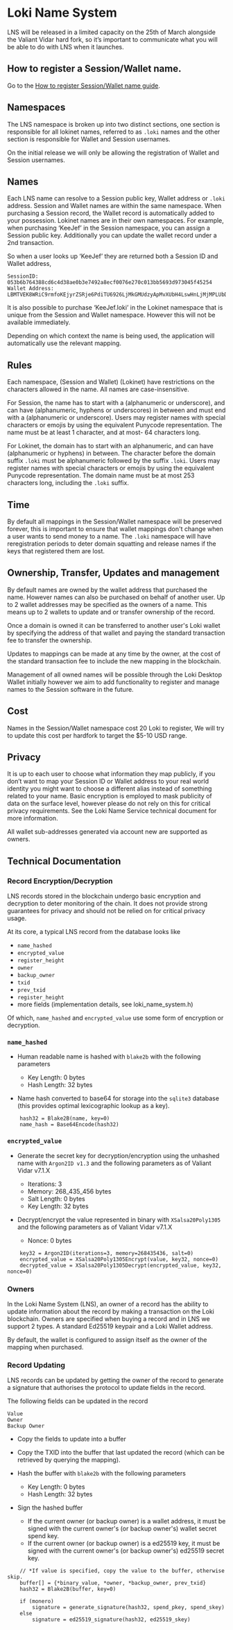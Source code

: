 # Loki Name System
LNS will be released in a limited capacity on the 25th of March alongside the Valiant Vidar hard fork, so it’s important to communicate what you will be able to do with LNS when it launches. 

## How to register a Session/Wallet name.

Go to the [How to register Session/Wallet name guide](../HowToRegisterSessionNames/).


## Namespaces
The LNS namespace is broken up into two distinct sections, one section is responsible for all lokinet names, referred to as `.loki` names and the other section is responsible for Wallet and Session usernames. 

On the initial release we will only be allowing the registration of Wallet and Session usernames.

## Names
Each LNS name can resolve to a Session public key, Wallet address or `.loki` address. Session and Wallet names are within the same namespace. When purchasing a Session record, the Wallet record is automatically added to your possession. Lokinet names are in their own namespaces. For example, when purchasing ‘KeeJef’ in the Session namespace, you can assign a Session public key. Additionally you can update the wallet record under a 2nd transaction.

So when a user looks up ‘KeeJef’ they are returned both a Session ID and Wallet address, 
```
SessionID: 053b6b764388cd6c4d38ae0b3e7492a8ecf0076e270c013bb5693d973045f45254 
Wallet Address: LBMTVEK8WRiC9rmfoKEjyrZSRje6PdiTU6926LjMkGMUdzyApMvXUbH4LswHnLjMjMPLUbDKiL3RCRQe5XFiobWb8jQrApR
```

It is also possible to purchase ‘KeeJef.loki’ in the Lokinet namespace that is unique from the Session and Wallet namespace. However this will not be available immediately.

Depending on which context the name is being used, the application will automatically use the relevant mapping. 

## Rules
Each namespace, (Session and Wallet) (Lokinet) have restrictions on the characters allowed in the name. All names are case-insensitive.

For Session, the name has to start with a (alphanumeric or underscore), and can have (alphanumeric, hyphens or underscores) in between and must end with a (alphanumeric or underscore). Users may register names with special characters or emojis by using the equivalent Punycode representation. The name must be at least 1 character, and at most- 64 characters long.

For Lokinet, the domain has to start with an alphanumeric, and can have (alphanumeric or hyphens) in between. The character before the domain suffix <char>`.loki` must be alphanumeric followed by the suffix `.loki`. Users may register names with special characters or emojis by using the equivalent Punycode representation. The domain name must be at most 253 characters long, including the `.loki` suffix.

## Time 
By default all mappings in the Session/Wallet namespace will be preserved forever, this is important to ensure that wallet mappings don't change when a user wants to send money to a name. The `.loki` namespace will have reregistration periods to deter domain squatting and release names if the keys that registered them are lost.

## Ownership, Transfer, Updates and management
By default names are owned by the wallet address that purchased the name. However names can also be purchased on behalf of another user. Up to 2 wallet addresses may be specified as the owners of a name. This means up to 2 wallets to update and or transfer ownership of the record.

Once a domain is owned it can be transferred to another user's Loki wallet by specifying the address of that wallet and paying the standard transaction fee to transfer the ownership. 

Updates to mappings can be made at any time by the owner, at the cost of the standard transaction fee to include the new mapping in the blockchain.

Management of all owned names will be possible through the Loki Desktop Wallet initially however we aim to add functionality to register and manage names to the Session software in the future. 

## Cost
Names in the Session/Wallet namespace cost 20 Loki to register, We will try to update this cost per hardfork to target the $5-10 USD range.

## Privacy
It is up to each user to choose what information they map publicly, if you don’t want to map your Session ID or Wallet address to your real world identity you might want to choose a different alias instead of something related to your name. Basic encryption is employed to mask publicity of data on the surface level, however please do not rely on this for critical privacy requirements. See the Loki Name Service technical document for more information.

All wallet sub-addresses generated via account new are supported as owners.

## Technical Documentation
### Record Encryption/Decryption
LNS records stored in the blockchain undergo basic encryption and decryption to deter monitoring of the chain. It does not provide strong guarantees for privacy and should not be relied on for critical privacy usage.

At its core, a typical LNS record from the database looks like

- `name_hashed`
- `encrypted_value`
- `register_height`
- `owner`
- `backup_owner`
- `txid`
- `prev_txid`
- `register_height`
- more fields (implementation details, see loki_name_system.h)

Of which, `name_hashed` and `encrypted_value` use some form of encryption or decryption.

### `name_hashed`

- Human readable name is hashed with `blake2b` with the following parameters
    - Key Length: 0 bytes
    - Hash Length: 32 bytes

- Name hash converted to base64 for storage into the `sqlite3` database (this provides optimal lexicographic lookup as a key).

```
    hash32 = Blake2B(name, key=0)
    name_hash = Base64Encode(hash32)
```

### `encrypted_value`
- Generate the secret key for decryption/encryption using the unhashed name with `Argon2ID v1.3` and the following parameters as of Valiant Vidar v7.1.X
    - Iterations: 3
    - Memory: 268\_435\_456 bytes
    - Salt Length: 0 bytes
    - Key Length: 32 bytes

- Decrypt/encrypt the value represented in binary with `XSalsa20Poly1305` and the following parameters as of Valiant Vidar v7.1.X
    - Nonce: 0 bytes

```
    key32 = Argon2ID(iterations=3, memory=268435436, salt=0)
    encrypted_value = XSalsa20Poly1305Encrypt(value, key32, nonce=0)
    decrypted_value = XSalsa20Poly1305Decrypt(encrypted_value, key32, nonce=0)
```

### Owners
In the Loki Name System (LNS), an owner of a record has the ability to update information about the record by making a transaction on the Loki blockchain. Owners are specified when buying a record and in LNS we support 2 types. A standard Ed25519 keypair and a Loki Wallet address.

By default, the wallet is configured to assign itself as the owner of the mapping when purchased.

### Record Updating
LNS records can be updated by getting the owner of the record to generate a signature that authorises the protocol to update fields in the record.

The following fields can be updated in the record
```
Value
Owner
Backup Owner
```

- Copy the fields to update into a buffer
- Copy the TXID into the buffer that last updated the record (which can be retrieved by querying the mapping).
- Hash the buffer with `blake2b` with the following parameters
    - Key Length: 0 bytes
    - Hash Length: 32 bytes

- Sign the hashed buffer
    - If the current owner (or backup owner) is a wallet address, it must be signed with the current owner's (or backup owner's) wallet secret spend key.
    - If the current owner (or backup owner) is a ed25519 key, it must be signed with the current owner's (or backup owner's) ed25519 secret key.

```
    // *If value is specified, copy the value to the buffer, otherwise skip.
    buffer[] = {*binary_value, *owner, *backup_owner, prev_txid}
    hash32 = Blake2B(buffer, key=0)

    if (monero)
        signature = generate_signature(hash32, spend_pkey, spend_skey)
    else
        signature = ed25519_signature(hash32, ed25519_skey)
```
